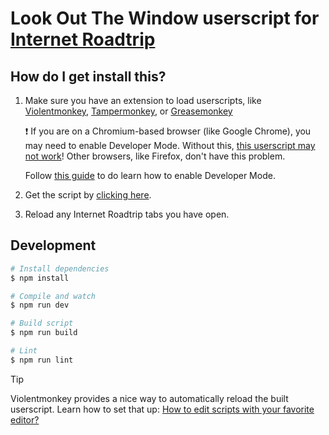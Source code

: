 # Look Out The Window userscript for [Internet Roadtrip](https://neal.fun/internet-roadtrip)

## How do I get install this?

1. Make sure you have an extension to load userscripts, like [Violentmonkey](https://violentmonkey.github.io/get-it/), [Tampermonkey](https://www.tampermonkey.net/index.php), or [Greasemonkey](https://addons.mozilla.org/en-US/firefox/addon/greasemonkey/)

    ❗ If you are on a Chromium-based browser (like Google Chrome), you may need to enable Developer Mode.
    Without this, <ins>this userscript may not work</ins>!
    Other browsers, like Firefox, don't have this problem.

    Follow [this guide](https://www.tampermonkey.net/faq.php#Q209) to do learn how to enable Developer Mode.

2. Get the script by [clicking here](https://github.com/netux/internet-roadtrip-LookOutTheWindow/releases/latest/download/look-out-the-window.user.js).

3. Reload any Internet Roadtrip tabs you have open.

## Development

```sh
# Install dependencies
$ npm install

# Compile and watch
$ npm run dev

# Build script
$ npm run build

# Lint
$ npm run lint
```

> [!TIP]
> Violentmonkey provides a nice way to automatically reload the built userscript. Learn how to set that up: [How to edit scripts with your favorite editor?](https://violentmonkey.github.io/posts/how-to-edit-scripts-with-your-favorite-editor/)
